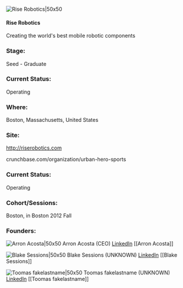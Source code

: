 

![Rise Robotics|50x50](https://launchrock-assets.s3.amazonaws.com/logo-files/WZQMTSW7_1382562200511.png?_=3)

#### Rise Robotics
Creating the world's best mobile robotic components

### Stage: 
Seed - Graduate 

### Current Status: 
Operating

### Where:
Boston, Massachusetts, United States

### Site:
http://riserobotics.com



crunchbase.com/organization/urban-hero-sports

### Current Status: 
Operating

### Cohort/Sessions: 
Boston, in Boston 2012 Fall

### Founders: 

![Arron Acosta|50x50](https://apimg.techstars.com/connect/images/image_files/59e0ee789c66a9052e0000a2/original/Arron_profile_photo.png) Arron Acosta (CEO) [LinkedIn](https://linkedin.com/in/arronacosta) [[Arron Acosta]]

![Blake Sessions|50x50](http://gravatar.com/avatar/a2d1a9820a5ae52ac37e54b147e946a5.png?s=150&d=identicon) Blake Sessions (UNKNOWN) [LinkedIn](https://linkedin.com/in/blake-sessions-96292a2a) [[Blake Sessions]]

![Toomas fakelastname|50x50](http://gravatar.com/avatar/8a8f71933984a96aa6fbec5c1b0cbf06.png?s=150&d=identicon) Toomas fakelastname (UNKNOWN) [LinkedIn](https://linkedin.com/in/toomas-sepp-03730144) [[Toomas fakelastname]]


